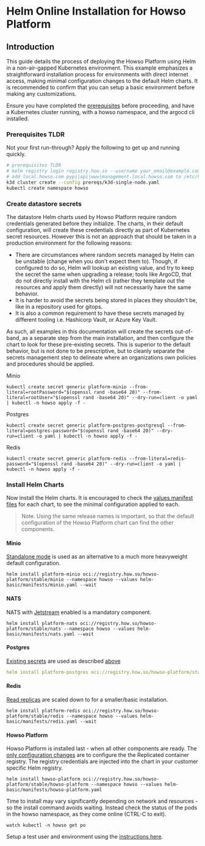 # Helm Online Installation for Howso Platform

## Introduction
This guide details the process of deploying the Howso Platform using Helm in a non-air-gapped Kubernetes environment.
This example emphasizes a straightforward installation process for environments with direct internet access, making minimal configuration changes to the default Helm charts.  It is recommended to confirm that you can setup a basic environment before making any customizations.

Ensure you have completed the [prerequisites](../prereqs/README.md) before proceeding, and have a Kubernetes cluster running, with a howso namespace, and the argocd cli installed.   

### Prerequisites TLDR
Not your first run-through?  Apply the following to get up and running quickly. 
```sh
# prerequisites TLDR
# helm registry login registry.how.so --username your_email@example.com --password your_license_id 
# add local.howso.com pypi|api|www|management.local.howso.com to /etc/hosts 
k3d cluster create --config prereqs/k3d-single-node.yaml
kubectl create namespace howso
```

### Create datastore secrets 
The datastore Helm charts used by Howso Platform require random credentials generated before they initialize.  The charts, in their default configuration, will create these credentials directly as part of Kubernetes secret resources.  However this is not an approach that should be taken in a production environment for the following reasons:   

- There are circumstances where random secrets managed by Helm can be unstable (change when you don't expect them to).  Though, if configured to do so, Helm will lookup an existing value, and try to keep the secret the same when upgrading a release; tools like ArgoCD, that do not directly install with the Helm cli (rather they template out the resources and apply them directly) will not necessarily have the same behavior. 
- It is harder to avoid the secrets being stored in places they shouldn't be, like in a repository used for gitops.
- It is also a common requirement to have these secrets managed by different tooling i.e. Hashicorp Vault, or Azure Key Vault. 

As such, all examples in this documentation will create the secrets out-of-band, as a separate step from the main installation, and then configure the chart to look for these pre-existing secrets.  This is superior to the default behavior, but is not done to be prescriptive, but to cleanly separate the secrets management step to delineate where an organizations own policies and procedures should be applied.

Minio
```
kubectl create secret generic platform-minio --from-literal=rootPassword="$(openssl rand -base64 20)" --from-literal=rootUser="$(openssl rand -base64 20)" --dry-run=client -o yaml | kubectl -n howso apply -f -
```

Postgres
```
kubectl create secret generic platform-postgres-postgresql --from-literal=postgres-password="$(openssl rand -base64 20)" --dry-run=client -o yaml | kubectl -n howso apply -f -
```

Redis
```
kubectl create secret generic platform-redis --from-literal=redis-password="$(openssl rand -base64 20)" --dry-run=client -o yaml | kubectl -n howso apply -f -
```


### Install Helm Charts 

Now install the Helm charts.  It is encouraged to check the [values manifest files](./manifests/) for each chart, to see the minimal configuration applied to each.

> Note. Using the same release names is important, so that the default configuration of the Howso Platform chart can find the other components.


#### Minio
[Standalone mode](./manifests/minio.yaml) is used as an alternative to a much more heavyweight default configuration.
```
helm install platform-minio oci://registry.how.so/howso-platform/stable/minio --namespace howso --values helm-basic/manifests/minio.yaml --wait
```

#### NATS
NATS with [Jetstream](./manifests/nats.yaml) enabled is a mandatory component.
```
helm install platform-nats oci://registry.how.so/howso-platform/stable/nats --namespace howso --values helm-basic/manifests/nats.yaml --wait
```

#### Postgres
[Existing secrets](./manifests/postgres.yaml) are used as described [above](#create-datastore-secrets) 
```yaml
helm install platform-postgres oci://registry.how.so/howso-platform/stable/postgresql --namespace howso --values helm-basic/manifests/postgres.yaml --wait
```

#### Redis
[Read replicas](./manifests/redis.yaml) are scaled down to for a smaller/basic installation. 
```
helm install platform-redis oci://registry.how.so/howso-platform/stable/redis --namespace howso --values helm-basic/manifests/redis.yaml --wait
```

#### Howso Platform
Howso Platform is installed last - when all other components are ready.  The [only configuration changes](./manifests/howso-platform.yaml) are to configure the the Replicated container registry.  The registry credentials are injected into the chart in your customer specific Helm registry.
```
helm install howso-platform oci://registry.how.so/howso-platform/stable/howso-platform --namespace howso --values helm-basic/manifests/howso-platform.yaml
```

Time to install may vary significantly depending on network and resources -so the install command avoids waiting.  Instead check the status of the pods in the howso namespace, as they come online (CTRL-C to exit).
```
watch kubectl -n howso get po 
```

Setup a test user and environment using the [instructions here](../common/README.md#login-to-the-howso-platform).